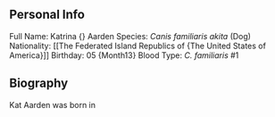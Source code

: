 ## Personal Info

Full Name: Katrina {} Aarden 
Species: _Canis familiaris akita_ (Dog) 
Nationality: [[The Federated Island Republics of {The United States of America}]] 
Birthday: 05 {Month13} 
Blood Type: _C. familiaris_ #1 
## Biography 

Kat Aarden was born in 